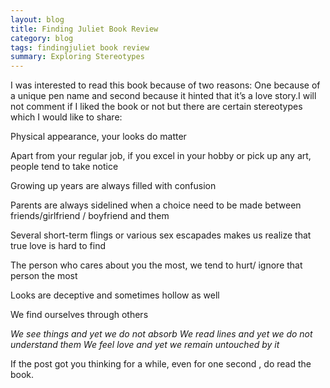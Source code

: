 ```yaml
---
layout: blog
title: Finding Juliet Book Review
category: blog
tags: findingjuliet book review
summary: Exploring Stereotypes
---
```


I was interested to read this book because of two reasons: One because of a unique pen name and second because it hinted that it’s a love story.I will not comment if I liked the book or not but there are certain stereotypes which I would like to share:

Physical appearance, your looks do matter

Apart from your regular job, if you excel in your hobby or pick up any art, people tend to take notice

Growing up years are always filled with confusion

Parents are always sidelined when a choice need to be made between friends/girlfriend / boyfriend and them 

Several short-term flings or various sex escapades makes us realize that true love is hard to find

The person who cares about you the most, we tend to hurt/ ignore that person the most

Looks are deceptive and sometimes hollow as well

We find ourselves through others

*We see things and yet we do not absorb*
*We read lines and yet we do not understand them*
*We feel love and yet we remain untouched by it*

If the post got you thinking for a while, even for one second , do read the book.
